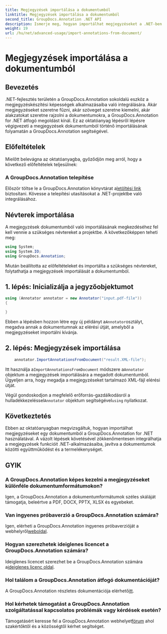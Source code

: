 ```yaml
---
title: Megjegyzések importálása a dokumentumból
linktitle: Megjegyzések importálása a dokumentumból
second_title: GroupDocs.Annotation .NET API
description: Ismerje meg, hogyan importálhat megjegyzéseket a .NET-ben lévő dokumentumokból a GroupDocs.Annotation segítségével. Kövesse lépésről lépésre bemutató oktatóanyagunkat a zökkenőmentes integráció érdekében.
weight: 19
url: /hu/net/advanced-usage/import-annotations-from-document/
---
```


# Megjegyzések importálása a dokumentumból

## Bevezetés
.NET-fejlesztés területén a GroupDocs.Annotation sokoldalú eszköz a megjegyzéskészítési képességek alkalmazásaiba való integrálására. Akár megjegyzéseket szeretne fűzni, akár szöveget szeretne kiemelni, akár alakzatokat szeretne rajzolni a dokumentumokra, a GroupDocs.Annotation for .NET átfogó megoldást kínál. Ez az oktatóanyag lépésről lépésre végigvezeti a megjegyzések dokumentumból történő importálásának folyamatán a GroupDocs.Annotation segítségével.
## Előfeltételek
Mielőtt belevágna az oktatóanyagba, győződjön meg arról, hogy a következő előfeltételek teljesülnek:
### A GroupDocs.Annotation telepítése
 Először töltse le a GroupDocs.Annotation könyvtárat a[letöltési link](https://releases.groupdocs.com/annotation/net/) biztosítani. Kövesse a telepítési utasításokat a .NET-projektbe való integrálásához.

## Névterek importálása
A megjegyzések dokumentumból való importálásának megkezdéséhez fel kell vennie a szükséges névtereket a projektbe. A következőképpen teheti meg:

```csharp
using System;
using System.IO;
using GroupDocs.Annotation;
```

Miután beállította az előfeltételeket és importálta a szükséges névtereket, folytathatja a megjegyzések importálását a dokumentumból.
## 1. lépés: Inicializálja a jegyzőobjektumot
```csharp
using (Annotator annotator = new Annotator("input.pdf-file"))
{

}
```
 Ebben a lépésben hozzon létre egy új példányt a`Annotator`osztályt, megadva annak a dokumentumnak az elérési útját, amelyből a megjegyzéseket importálni kívánja.
## 2. lépés: Megjegyzések importálása
```csharp
	annotator.ImportAnnotationsFromDocument("result.XML-file");
```
 Itt használja a`ImportAnnotationsFromDocument` módszere a`Annotator` objektum a megjegyzések importálására a megadott dokumentumból. Ügyeljen arra, hogy megadja a megjegyzéseket tartalmazó XML-fájl elérési útját.

 Végül gondoskodjon a megfelelő erőforrás-gazdálkodásról a hulladékkezeléssel`Annotator` objektum segítségével`using` nyilatkozat.

## Következtetés
Ebben az oktatóanyagban megvizsgáltuk, hogyan importálhat megjegyzéseket egy dokumentumból a GroupDocs.Annotation for .NET használatával. A vázolt lépések követésével zökkenőmentesen integrálhatja a megjegyzések funkcióit .NET-alkalmazásaiba, javítva a dokumentumok közötti együttműködést és a termelékenységet.
## GYIK
### A GroupDocs.Annotation képes kezelni a megjegyzéseket különféle dokumentumformátumokon?
Igen, a GroupDocs.Annotation a dokumentumformátumok széles skáláját támogatja, beleértve a PDF, DOCX, PPTX, XLSX és egyebeket.
### Van ingyenes próbaverzió a GroupDocs.Annotation számára?
 Igen, elérheti a GroupDocs.Annotation ingyenes próbaverzióját a webhelyről[weboldal](https://releases.groupdocs.com/).
### Hogyan szerezhetek ideiglenes licencet a GroupDocs.Annotation számára?
 Ideiglenes licencet szerezhet be a GroupDocs.Annotation számára a[ideiglenes licenc oldal](https://purchase.groupdocs.com/temporary-license/).
### Hol találom a GroupDocs.Annotation átfogó dokumentációját?
 A GroupDocs.Annotation részletes dokumentációja elérhető[itt](https://tutorials.groupdocs.com/annotation/net/).
### Hol kérhetek támogatást a GroupDocs.Annotation szolgáltatással kapcsolatos problémák vagy kérdések esetén?
 Támogatásért keresse fel a GroupDocs.Annotation webhelyet[fórum](https://forum.groupdocs.com/c/annotation/10) ahol szakértőktől és a közösségtől kérhet segítséget.